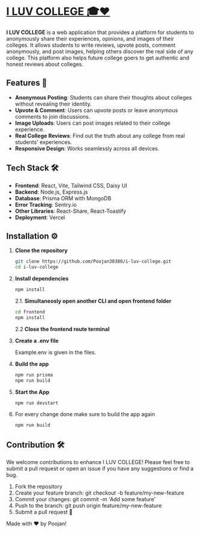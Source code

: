 # [I LUV COLLEGE 🎓❤️](https://iluvcollege.vercel.app/)

**I LUV COLLEGE** is a web application that provides a platform for students to anonymously share their experiences, opinions, and images of their colleges. It allows students to write reviews, upvote posts, comment anonymously, and post images, helping others discover the real side of any college. This platform also helps future college goers to get authentic and honest reviews about colleges.

## Features 🌟

- **Anonymous Posting**: Students can share their thoughts about colleges without revealing their identity.
- **Upvote & Comment**: Users can upvote posts or leave anonymous comments to join discussions.
- **Image Uploads**: Users can post images related to their college experience.
- **Real College Reviews**: Find out the truth about any college from real students' experiences.
- **Responsive Design**: Works seamlessly across all devices.

## Tech Stack 🛠️

- **Frontend**: React, Vite, Tailwind CSS, Daisy UI
- **Backend**: Node.js, Express.js
- **Database**: Prisma ORM with MongoDB
- **Error Tracking**: Sentry.io
- **Other Libraries**: React-Share, React-Toastify
- **Deployment**: Vercel

## Installation ⚙️

1. **Clone the repository**

   ```bash
   git clone https://github.com/Poojan38380/i-luv-college.git
   cd i-luv-college
   ```

2. **Install dependencies**

   ```bash
   npm install
   ```
   2.1. **Simultaneosly open another CLI and open frontend folder**
   ```bash
   cd frontend
   npm install
   ```
   2.2 **Close the frontend route terminal**

   
4. **Create a .env file**
   
   Example.env is given in the files.

5. **Build the app**
   
   ```bash
   npm run prisma
   npm run build
   ```
6. **Start the App**
   
   ```bash
   npm run devstart
   ```
7. For every change done make sure to build the app again
   ```bash
   npm run build
   ```

## Contribution 🛠️
We welcome contributions to enhance I LUV COLLEGE! Please feel free to submit a pull request or open an issue if you have any suggestions or find a bug.

1. Fork the repository
2. Create your feature branch: git checkout -b feature/my-new-feature
3. Commit your changes: git commit -m 'Add some feature'
4. Push to the branch: git push origin feature/my-new-feature
5. Submit a pull request 🚀

Made with ❤️ by Poojan!
